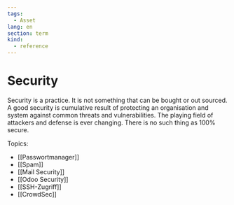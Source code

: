 ```yaml
---
tags:
  - Asset
lang: en
section: term
kind:
  - reference
---
```


# Security

Security is a practice. It is not something that can be bought or out sourced. A good security is cumulative result of protecting an organisation and system against common threats and vulnerabilities. The playing field of attackers and defense is ever changing. There is no such thing as 100% secure.

Topics:

- [[Passwortmanager]]
- [[Spam]]
- [[Mail Security]]
- [[Odoo Security]]
- [[SSH-Zugriff]]
- [[CrowdSec]]

